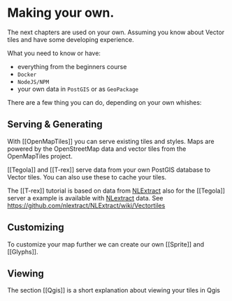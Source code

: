# Making your own.

The next chapters are used on your own. Assuming you know about Vector tiles and have some developing experience. 

What you need to know or have:

* everything from the beginners course
* `Docker`
* `NodeJS/NPM`
* your own data in `PostGIS` or as `GeoPackage`

There are a few thing you can do, depending on your own whishes:

## Serving & Generating
With [[OpenMapTiles]] you can serve existing tiles and styles. Maps are powered by the OpenStreetMap data and vector tiles from the OpenMapTiles project.

[[Tegola]] and [[T-rex]] serve data from your own PostGIS database to Vector tiles. You can also use these to cache your tiles. 

The [[T-rex]] tutorial is based on data from [NLExtract](https://data.nlextract.nl/) also for the [[Tegola]] server a example is available with [NLextract](https://data.nlextract.nl/) data. See https://github.com/nlextract/NLExtract/wiki/Vectortiles

## Customizing
To customize your map further we can create our own [[Sprite]] and [[Glyphs]].

## Viewing
The section [[Qgis]] is a short explanation about viewing your tiles in Qgis
